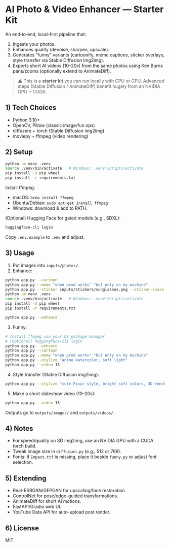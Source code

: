 # AI Photo & Video Enhancer — Starter Kit

An end‑to‑end, local-first pipeline that:

1. Ingests your photos.
2. Enhances quality (denoise, sharpen, upscale).
3. Generates “funny” variants (cartoonify, meme captions, sticker overlays, style transfer via Stable Diffusion img2img).
4. Exports short AI videos (10–20s) from the same photos using Ken Burns pans/zooms (optionally extend to AnimateDiff).

> ⚠️ This is a **starter kit** you can run locally with CPU or GPU. Advanced steps (Stable Diffusion / AnimateDiff) benefit hugely from an NVIDIA GPU + CUDA.

## 1) Tech Choices
- Python 3.10+
- OpenCV, Pillow (classic image/fun ops)
- diffusers + torch (Stable Diffusion img2img)
- moviepy + ffmpeg (video rendering)

## 2) Setup
```bash
python -m venv .venv
source .venv/bin/activate   # Windows: .venv\Scripts\activate
pip install -U pip wheel
pip install -r requirements.txt
```

Install ffmpeg:
- macOS: `brew install ffmpeg`
- Ubuntu/Debian: `sudo apt-get install ffmpeg`
- Windows: download & add to PATH.

(Optional) Hugging Face for gated models (e.g., SDXL):
```bash
huggingface-cli login
```
Copy `.env.example` to `.env` and adjust.

## 3) Usage
1) Put images into `inputs/photos/`.
2) Enhance:
```bash
python app.py --cartoon
python app.py --meme "when prod works" "but only on my machine"
python app.py --sticker inputs/stickers/sunglasses.png --sticker-scale 0.25 --sticker-pos bottom-right
python -m venv .venv
source .venv/bin/activate   # Windows: .venv\Scripts\activate
pip install -U pip wheel
pip install -r requirements.txt

python app.py --enhance
```
3) Funny:
```bash
# Install ffmpeg via your OS package manager
# (Optional) huggingface-cli login
python app.py --enhance
python app.py --cartoon
python app.py --meme "when prod works" "but only on my machine"
python app.py --stylize "anime watercolor, soft light"
python app.py --video 15
```
4) Style transfer (Stable Diffusion img2img):
```bash
python app.py --stylize "cute Pixar style, bright soft colors, 3D render"
```
5) Make a short slideshow video (10–20s):
```bash
python app.py --video 15
```

Outputs go to `outputs/images/` and `outputs/videos/`.

## 4) Notes
- For speed/quality on SD img2img, use an NVIDIA GPU with a CUDA torch build.
- Tweak image size in `diffusion.py` (e.g., 512 or 768).
- Fonts: if `Impact.ttf` is missing, place it beside `funny.py` or adjust font selection.

## 5) Extending
- Real-ESRGAN/GFPGAN for upscaling/face restoration.
- ControlNet for pose/edge-guided transformations.
- AnimateDiff for short AI motions.
- FastAPI/Gradio web UI.
- YouTube Data API for auto-upload post render.

## 6) License
MIT
